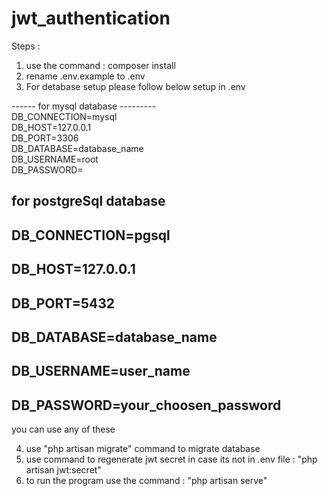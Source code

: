 # jwt_authentication

Steps : 
1. use the command : composer install
2. rename .env.example to .env 
3. For detabase setup please follow below setup in .env

------ for mysql database ---------
<br>
DB_CONNECTION=mysql<br>
DB_HOST=127.0.0.1<br>
DB_PORT=3306<br>
DB_DATABASE=database_name<br>
DB_USERNAME=root<br>
DB_PASSWORD=<br>

## for postgreSql database
## DB_CONNECTION=pgsql
## DB_HOST=127.0.0.1
## DB_PORT=5432
## DB_DATABASE=database_name
## DB_USERNAME=user_name
## DB_PASSWORD=your_choosen_password

you can use any of these

4. use "php artisan migrate" command to migrate database
5. use command to regenerate jwt secret in case its not in .env file : "php artisan jwt:secret"
6. to run the program use the command : "php artisan serve"